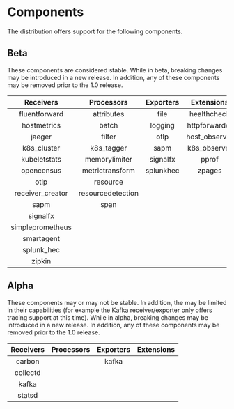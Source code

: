 # Components

The distribution offers support for the following components.

## Beta

These components are considered stable. While in beta, breaking changes may be
introduced in a new release. In addition, any of these components may be
removed prior to the 1.0 release.

| Receivers        | Processors        | Exporters | Extensions    |
| :--------------: | :--------:        | :-------: | :--------:    |
| fluentforward    | attributes        | file      | healthcheck   |
| hostmetrics      | batch             | logging   | httpforwarder |
| jaeger           | filter            | otlp      | host_observer |
| k8s_cluster      | k8s_tagger        | sapm      | k8s_observer  |
| kubeletstats     | memorylimiter     | signalfx  | pprof         |
| opencensus       | metrictransform   | splunkhec | zpages        |
| otlp             | resource          |           |               |
| receiver_creator | resourcedetection |           |               |
| sapm             | span              |           |               |
| signalfx         |                   |           |               |
| simpleprometheus |                   |           |               |
| smartagent       |                   |           |               |
| splunk_hec       |                   |           |               |
| zipkin           |                   |           |               |

## Alpha

These components may or may not be stable. In addition, the may be limited in
their capabilities (for example the Kafka receiver/exporter only offers tracing
support at this time). While in alpha, breaking changes may be introduced in a
new release. In addition, any of these components may be removed prior to the
1.0 release.

| Receivers      | Processors | Exporters | Extensions |
| :-------:      | :--------: | :-------: | :--------: |
| carbon         |            | kafka     |            |
| collectd       |            |           |            |
| kafka          |            |           |            |
| statsd         |            |           |            |
